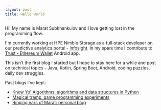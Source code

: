 ```yaml
---
layout: post
title: Hello world
---
```


Hi! My name is Marat Subkhankulov and I love getting lost in the programming flow.

I'm currently working at HPE Nimble Storage as a full-stack developer on our predictive
analytics portal - [Infosight](https://www.hpe.com/us/en/storage/infosight.html).
In my spare time I contribute to [Trust - Ethereum Wallet](https://trustwalletapp.com/) Android app.

This isn't the first blog I started but I hope to stay here for a while and post
on technical topics - Java, Kotlin, Spring Boot, Android, coding puzzles, daily dev struggles.

Past blogs I've kept:
- [Know Yo' Algorithms: algorithms and data structures in Python](https://knowyouralgorithms.wordpress.com/)
- [Magical tramp: game programming experiments](https://magicaltramp.wordpress.com/)
- [Ringing ears of Marat: personal blog](https://ringingearsofmarat.wordpress.com/)

